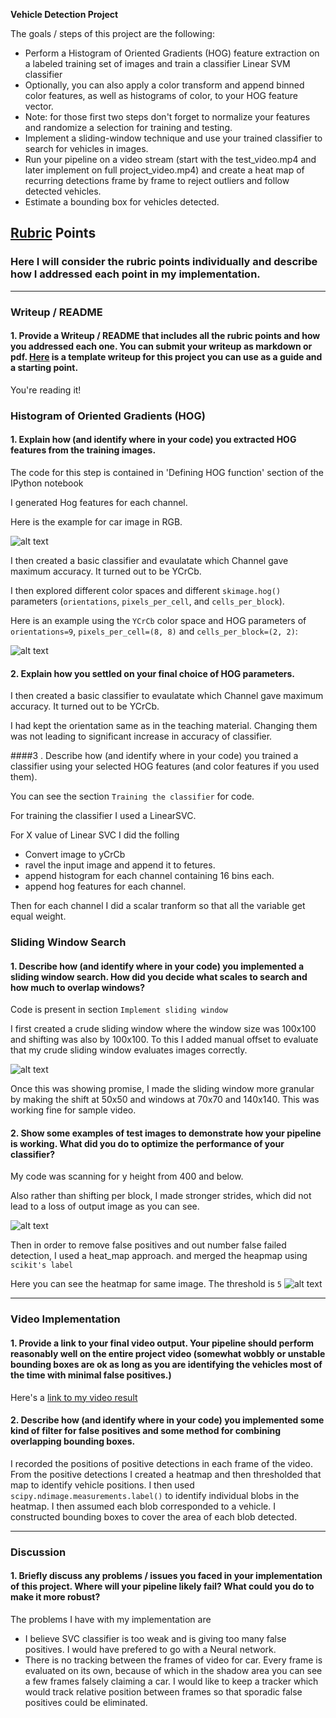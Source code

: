 **Vehicle Detection Project**

The goals / steps of this project are the following:

* Perform a Histogram of Oriented Gradients (HOG) feature extraction on a labeled training set of images and train a classifier Linear SVM classifier
* Optionally, you can also apply a color transform and append binned color features, as well as histograms of color, to your HOG feature vector. 
* Note: for those first two steps don't forget to normalize your features and randomize a selection for training and testing.
* Implement a sliding-window technique and use your trained classifier to search for vehicles in images.
* Run your pipeline on a video stream (start with the test_video.mp4 and later implement on full project_video.mp4) and create a heat map of recurring detections frame by frame to reject outliers and follow detected vehicles.
* Estimate a bounding box for vehicles detected.

[//]: # (Image References)
[image1]: ./output_images/download-4.png
[image2]: ./output_images/download-5.png
[image3]: ./output_images/download.png
[image4]: ./output_images/download-1.png
[image5]: ./output_images/download-2.png
[image6]: ./examples/labels_map.png
[image7]: ./examples/output_bboxes.png
[video1]: ./project_video.mp4

## [Rubric](https://review.udacity.com/#!/rubrics/513/view) Points
### Here I will consider the rubric points individually and describe how I addressed each point in my implementation.  

---
### Writeup / README

#### 1. Provide a Writeup / README that includes all the rubric points and how you addressed each one.  You can submit your writeup as markdown or pdf.  [Here](https://github.com/udacity/CarND-Vehicle-Detection/blob/master/writeup_template.md) is a template writeup for this project you can use as a guide and a starting point.  

You're reading it!

### Histogram of Oriented Gradients (HOG)

#### 1. Explain how (and identify where in your code) you extracted HOG features from the training images.

The code for this step is contained in 'Defining HOG function' section of the IPython notebook

I generated Hog features for each channel.

Here is the example for car image in RGB.

![alt text][image1]

I then created a basic classifier and evaulatate which Channel gave maximum accuracy. It turned out to be YCrCb.


I then explored different color spaces and different `skimage.hog()` parameters (`orientations`, `pixels_per_cell`, and `cells_per_block`). 

Here is an example using the `YCrCb` color space and HOG parameters of `orientations=9`, `pixels_per_cell=(8, 8)` and `cells_per_block=(2, 2)`:

![alt text][image2]

#### 2. Explain how you settled on your final choice of HOG parameters.

I then created a basic classifier to evaulatate which Channel gave maximum accuracy. It turned out to be YCrCb.

I had kept the orientation same as in the teaching material. Changing them was not leading to significant increase in accuracy of classifier.

####3 . Describe how (and identify where in your code) you trained a classifier using your selected HOG features (and color features if you used them).

You can see the section `Training the classifier` for code.

For training the classifier I used a LinearSVC.

For X value of Linear SVC I did the folling
* Convert image to yCrCb
* ravel the input image and append it to fetures.
* append histogram for each channel containing 16 bins each.
* append hog features for each channel.

Then for each channel I did a scalar tranform so that all the variable get equal weight.


### Sliding Window Search

#### 1. Describe how (and identify where in your code) you implemented a sliding window search.  How did you decide what scales to search and how much to overlap windows?

Code is present in section `Implement sliding window`

I first created a crude sliding window where the window size was 100x100 and shifting was also by 100x100. To this I added manual offset to evaluate that my crude sliding window evaluates images correctly.

![alt text][image3]

Once this was showing promise, I made the sliding window more granular by making the shift at 50x50 and windows at 70x70 and 140x140. This was working fine for sample video.

#### 2. Show some examples of test images to demonstrate how your pipeline is working.  What did you do to optimize the performance of your classifier?

My code was scanning for y height from 400 and below.

Also rather than shifting per block, I made stronger strides, which did not lead to a loss of output image as you can see.

![alt text][image4]

Then in order to remove false positives and out number false failed detection, I used a heat_map approach. and merged the heapmap using `scikit's label`

Here you can see the heatmap for same image. The threshold is `5`
![alt text][image4]

---

### Video Implementation

#### 1. Provide a link to your final video output.  Your pipeline should perform reasonably well on the entire project video (somewhat wobbly or unstable bounding boxes are ok as long as you are identifying the vehicles most of the time with minimal false positives.)
Here's a [link to my video result](./project_out.mp4)


#### 2. Describe how (and identify where in your code) you implemented some kind of filter for false positives and some method for combining overlapping bounding boxes.

I recorded the positions of positive detections in each frame of the video.  From the positive detections I created a heatmap and then thresholded that map to identify vehicle positions.  I then used `scipy.ndimage.measurements.label()` to identify individual blobs in the heatmap.  I then assumed each blob corresponded to a vehicle.  I constructed bounding boxes to cover the area of each blob detected.  

---

### Discussion

#### 1. Briefly discuss any problems / issues you faced in your implementation of this project.  Where will your pipeline likely fail?  What could you do to make it more robust?

The problems I have with my implementation are
* I believe SVC classifier is too weak and is giving too many false positives. I would have prefered to go with a Neural network.
* There is no tracking between the frames of video for car. Every frame is evaluated on its own, because of which in the shadow area you can see a few frames falsely claiming a car. I would like to keep a tracker which would track relative position between frames so that sporadic false positives could be eliminated.
